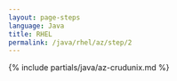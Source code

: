 ```yaml
---
layout: page-steps
language: Java
title: RHEL
permalink: /java/rhel/az/step/2
---
```


{% include partials/java/az-crudunix.md %}
